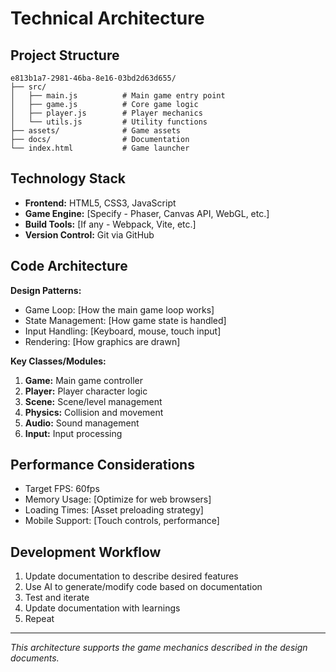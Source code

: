 # Technical Architecture

## Project Structure
```
e813b1a7-2981-46ba-8e16-03bd2d63d655/
├── src/
│   ├── main.js          # Main game entry point
│   ├── game.js          # Core game logic
│   ├── player.js        # Player mechanics
│   └── utils.js         # Utility functions
├── assets/              # Game assets
├── docs/                # Documentation
└── index.html           # Game launcher
```

## Technology Stack
- **Frontend:** HTML5, CSS3, JavaScript
- **Game Engine:** [Specify - Phaser, Canvas API, WebGL, etc.]
- **Build Tools:** [If any - Webpack, Vite, etc.]
- **Version Control:** Git via GitHub

## Code Architecture
**Design Patterns:**
- Game Loop: [How the main game loop works]
- State Management: [How game state is handled]
- Input Handling: [Keyboard, mouse, touch input]
- Rendering: [How graphics are drawn]

**Key Classes/Modules:**
1. **Game:** Main game controller
2. **Player:** Player character logic
3. **Scene:** Scene/level management
4. **Physics:** Collision and movement
5. **Audio:** Sound management
6. **Input:** Input processing

## Performance Considerations
- Target FPS: 60fps
- Memory Usage: [Optimize for web browsers]
- Loading Times: [Asset preloading strategy]
- Mobile Support: [Touch controls, performance]

## Development Workflow
1. Update documentation to describe desired features
2. Use AI to generate/modify code based on documentation
3. Test and iterate
4. Update documentation with learnings
5. Repeat

---
*This architecture supports the game mechanics described in the design documents.*
